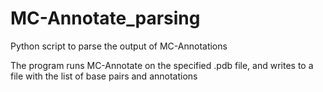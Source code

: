 # MC-Annotate_parsing
Python script to parse the output of MC-Annotations

The program runs MC-Annotate on the specified .pdb file, and writes to a file with the list of base pairs and annotations
